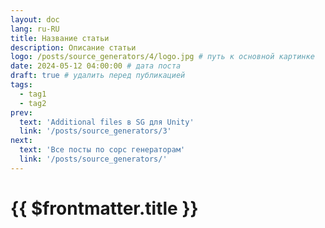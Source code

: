 ```yaml
---
layout: doc
lang: ru-RU
title: Название статьи
description: Описание статьи
logo: /posts/source_generators/4/logo.jpg # путь к основной картинке
date: 2024-05-12 04:00:00 # дата поста
draft: true # удалить перед публикацией
tags:
  - tag1
  - tag2
prev:
  text: 'Additional files в SG для Unity'
  link: '/posts/source_generators/3' 
next:
  text: 'Все посты по сорс генераторам'
  link: '/posts/source_generators/'
---
```

# {{ $frontmatter.title }}